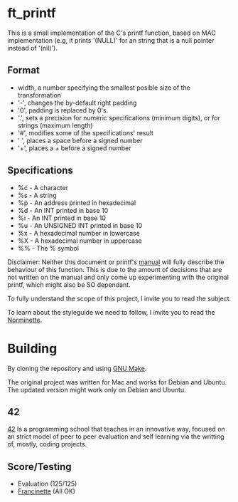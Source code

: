 # ft_printf

This is a small implementation of the C's printf function, based on MAC implementation (e.g, it prints '(NULL)' for an string that is a null pointer instead of '(nil)').

## Format

- width, a number specifying the smallest posible size of the transformation 
- '-', changes the by-default right padding
- '0', padding is replaced by 0's.
- '.', sets a precision for numeric specifications (minimum digits), or for strings (maximum length)
- '#', modifies some of the specifications' result
- ' ', places a space before a signed number
- '+', places a + before a signed number

## Specifications

- %c - A character
- %s - A string
- %p - An address printed in hexadecimal
- %d - An INT printed in base 10
- %i - An INT printed in base 10
- %u - An UNSIGNED INT printed in base 10
- %x - A hexadecimal number in lowercase
- %X - A hexadecimal number in uppercase
- %% - The % symbol

Disclaimer: Neither this document or printf's [manual](https://developer.apple.com/library/archive/documentation/System/Conceptual/ManPages_iPhoneOS/man3/printf.3.html) will fully describe the behaviour of this function. This is due to the amount of decisions that are not written on the manual
and only come up experimenting with the original printf, which might also be SO dependant.

To fully understand the scope of this project, I invite you to read the subject.

To learn about the styleguide we need to follow, I invite you to read the [Norminette](https://github.com/42School/norminette). 

# Building

By cloning the repository and using [GNU Make](https://www.gnu.org/software/make/).

The original project was written for Mac and works for Debian and Ubuntu. The updated version might work only on Debian and Ubuntu.

## 42

[42](https://www.42network.org/about-us/) Is a programming school that teaches in an innovative way, focused on an strict model of peer to peer evaluation and self learning via the writting of, mostly, coding projects.

## Score/Testing

 - Evaluation (125/125)
 - [Francinette](https://github.com/xicodomingues/francinette) (All OK)
